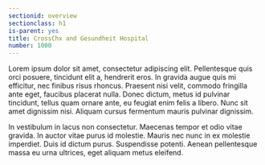 ```yaml
---
sectionid: overview
sectionclass: h1
is-parent: yes
title: CrossChx and Gesundheit Hospital
number: 1000
---
```

Lorem ipsum dolor sit amet, consectetur adipiscing elit. Pellentesque quis orci posuere, tincidunt elit a, hendrerit eros. In gravida augue quis mi efficitur, nec finibus risus rhoncus. Praesent nisi velit, commodo fringilla ante eget, faucibus placerat nulla. Donec dictum, metus id pulvinar tincidunt, tellus quam ornare ante, eu feugiat enim felis a libero. Nunc sit amet dignissim nisi. Aliquam cursus fermentum mauris pulvinar dignissim.

In vestibulum in lacus non consectetur. Maecenas tempor et odio vitae gravida. In auctor vitae purus id molestie. Mauris nec nunc in ex molestie imperdiet. Duis id dictum purus. Suspendisse potenti. Aenean pellentesque massa eu urna ultrices, eget aliquam metus eleifend.